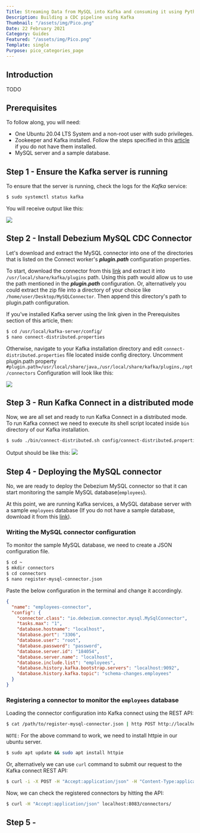 ```yaml
---
Title: Streaming Data from MySQL into Kafka and consuming it using Python
Description: Building a CDC pipeline using Kafka
Thumbnail: "/assets/img/Pico.png"
Date: 22 February 2021
Category: Guides
Featured: "/assets/img/Pico.png"
Template: single
Purpose: pico_categories_page
---
```


## Introduction
TODO

## Prerequisites

To follow along, you will need:
- One Ubuntu 20.04 LTS System and a non-root user with sudo privileges.
- Zookeeper and Kafka installed. Follow the steps specified in this [article](https://otodiginet.com/software/how-to-install-apache-kafka-on-ubuntu-20-04-lts/) if you do not have them installed.
- MySQL server and a sample database.

## Step 1 - Ensure the Kafka server is running
To ensure that the server is running, check the logs for the *Kafka* service:
```sh
$ sudo systemctl status kafka
```
You will receive output like this:

[<img src="/assets/img/kafka-service.png" class="img-fluid"/>](/assets/img/kafka-service.png)

## Step 2 - Install Debezium MySQL CDC Connector
Let's download and extract the MySQL connector into one of the directories that is listed on the Connect worker's ***plugin.path*** configuration properties.

To start, download the connector from this [link](https://www.confluent.io/hub/debezium/debezium-connector-mysql) and extract it into `/usr/local/share/kafka/plugins` path. Using this path would allow us to use the path mentioned in the ***plugin.path*** configuration. 
Or, alternatively you could extract the zip file into a directory of your choice like `/home/user/Desktop/MySQLConnector`.
Then append this directory's path to plugin.path configuration.

If you've installed Kafka server using the link given in the Prerequisites section of this article, then:

```sh
$ cd /usr/local/kafka-server/config/
$ nano connect-distributed.properties
```
Otherwise, navigate to your Kafka installation directory and edit `connect-distributed.properties` file located inside config directory.
Uncomment plugin.path property
`#plugin.path=/usr/local/share/java,/usr/local/share/kafka/plugins,/opt/connectors`
Configuration will look like this:

[<img src="/assets/img/plugin_path_property.png" class="img-fluid"/>](/assets/img/plugin_path_property.png)

## Step 3 - Run Kafka Connect in a distributed mode
Now, we are all set and ready to run Kafka Connect in a distributed mode.
To run Kafka connect we need to execute its shell script located inside `bin` directory of our Kafka installation.
```sh
$ sudo ./bin/connect-distributed.sh config/connect-distributed.properties
```
Output should be like this:
[<img src="/assets/img/kafka_connect_output.png" class="img-fluid"/>](/assets/img/kafka_connect_output.png)

## Step 4 - Deploying the MySQL connector
No, we are ready to deploy the Debezium MySQL connector so that it can start monitoring the sample MySQL database(`employees`).

At this point, we are running Kafka services, a MySQL database server with a sample `employees` database (If you do not have a sample database, download it from this [link](https://github.com/datacharmer/test_db)).

### Writing the MySQL connector configuration

To monitor the sample MySQL database, we need to create a JSON configuration file.

```sh
$ cd ~
$ mkdir connectors
$ cd connectors
$ nano register-mysql-connector.json
```
Paste the below configuration in the terminal and change it accordingly.

```json
{
  "name": "employees-connector",  
  "config": {
    "connector.class": "io.debezium.connector.mysql.MySqlConnector",
    "tasks.max": "1",
    "database.hostname": "localhost",
    "database.port": "3306",
    "database.user": "root",
    "database.password": "password",
    "database.server.id": "184054",
    "database.server.name": "localhost", 
    "database.include.list": "employees", 
    "database.history.kafka.bootstrap.servers": "localhost:9092",  
    "database.history.kafka.topic": "schema-changes.employees"
  }
}
```

### Registering a connector to monitor the `employees` database

Loading the connector configuration into Kafka connect using the REST API:
```sh
$ cat /path/to/register-mysql-connector.json | http POST http://localhost:8083/connectors/
```
`NOTE:` For the above command to work, we need to install httpie in our ubuntu server.

```sh
$ sudo apt update && sudo apt install httpie
```

Or, alternatively we can use `curl` command to submit our request to the Kafka connect REST API:

```sh
$ curl -i -X POST -H "Accept:application/json" -H "Content-Type:application/json" localhost:8083/connectors/ -d '{ "name": "employees-connector", "config": { "connector.class": "io.debezium.connector.mysql.MySqlConnector", "tasks.max": "1", "database.hostname": "mysql", "database.port": "3306", "database.user": "root", "database.password": "password", "database.server.id": "184054", "database.server.name": "localhost", "database.include.list": "employees", "database.history.kafka.bootstrap.servers": "localhost:9092", "database.history.kafka.topic": "dbhistory.employees" } }'
```

Now, we can check the registered connectors by hitting the API:
```sh
$ curl -H "Accept:application/json" localhost:8083/connectors/
```

## Step 5 - 